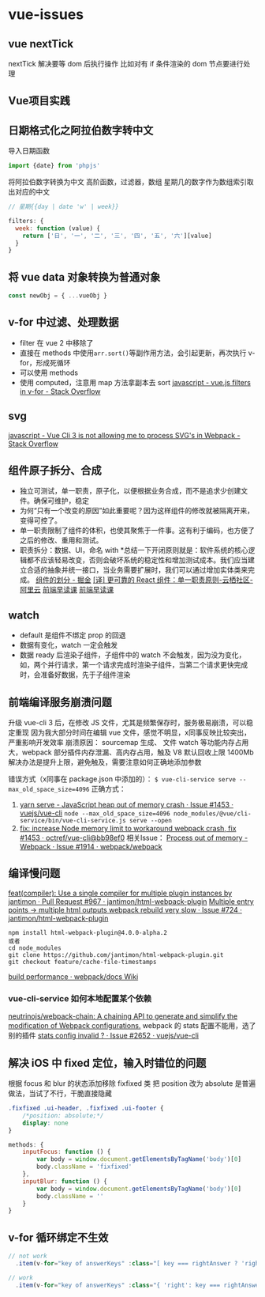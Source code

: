 # vue-issues

## vue nextTick
nextTick 解决要等 dom 后执行操作
比如对有 if 条件渲染的 dom 节点要进行处理

## Vue项目实践

## 日期格式化之阿拉伯数字转中文

导入日期函数
```js
import {date} from 'phpjs'
```

将阿拉伯数字转换为中文
高阶函数，过滤器，数组
星期几的数字作为数组索引取出对应的中文
```js
// 星期{{day | date 'w' | week}}

filters: {
  week: function (value) {
    return ['日', '一', '二', '三', '四', '五', '六'][value]
  }
}
```

## 将 vue data 对象转换为普通对象
```js
const newObj = { ...vueObj }
```

## v-for 中过滤、处理数据
* filter 在 vue 2 中移除了
* 直接在 methods 中使用`arr.sort()`等副作用方法，会引起更新，再次执行 v-for，形成死循环
* 可以使用 methods
* 使用 computed，注意用 map 方法拿副本去 sort
[javascript - vue.js filters in v-for - Stack Overflow](https://stackoverflow.com/questions/43574671/vue-js-filters-in-v-for)

## svg
[javascript - Vue Cli 3 is not allowing me to process SVG's in Webpack - Stack Overflow](https://stackoverflow.com/questions/49459262/vue-cli-3-is-not-allowing-me-to-process-svgs-in-webpack)

## 组件原子拆分、合成
* 独立可测试，单一职责，原子化，以便根据业务合成，而不是追求少创建文件。确保可维护，稳定
* 为何“只有一个改变的原因”如此重要呢？因为这样组件的修改就被隔离开来，变得可控了。
* 单一职责限制了组件的体积，也使其聚焦于一件事。这有利于编码，也方便了之后的修改、重用和测试。
* 职责拆分：数据、UI，命名 with
*总结一下开闭原则就是：软件系统的核心逻辑都不应该轻易改变，否则会破坏系统的稳定性和增加测试成本。我们应当建立合适的抽象并统一接口，当业务需要扩展时，我们可以通过增加实体类来完成。
[组件的划分 - 掘金](https://juejin.im/post/5a66fd9d6fb9a01c9332d337)
[[译] 更可靠的 React 组件：单一职责原则-云栖社区-阿里云](https://yq.aliyun.com/articles/617955)
[前端早读课](https://mp.weixin.qq.com/s?__biz=MjM5MTA1MjAxMQ==&mid=2651230706&idx=1&sn=e96555bdf9b8251852928f4a3c5193e0)
[前端早读课](https://mp.weixin.qq.com/s?__biz=MjM5MTA1MjAxMQ==&mid=2651230683&idx=3&sn=72a870d0c1bede39b5560244495a14c4)

## watch
* default 是组件不绑定 prop 的回退
* 数据有变化，watch 一定会触发
* 数据 ready 后渲染子组件，子组件中的 watch 不会触发，因为没为变化，如，两个并行请求，第一个请求完成时渲染子组件，当第二个请求更快完成时，会准备好数据，先于子组件渲染

## 前端编译服务崩溃问题
升级 vue-cli 3 后，在修改 JS 文件，尤其是频繁保存时，服务极易崩溃，可以稳定重现
因为我大部分时间在编辑 vue 文件，感觉不明显，x同事反映比较突出，严重影响开发效率
崩溃原因： sourcemap 生成、 文件 watch 等功能内存占用大，webpack 部分插件内存泄漏、高内存占用，触及 V8 默认回收上限 1400Mb
解决办法是提升上限，避免触及，需要注意如何正确地添加参数

错误方式（x同事在 package.json 中添加的）：
`$ vue-cli-service serve --max_old_space_size=4096`
正确方式：
1. [yarn serve - JavaScript heap out of memory crash · Issue #1453 · vuejs/vue-cli](https://github.com/vuejs/vue-cli/issues/1453#issuecomment-430969846)
`node --max_old_space_size=4096 node_modules/@vue/cli-service/bin/vue-cli-service.js serve --open`
2. [fix: increase Node memory limit to workaround webpack crash, fix #1453 · octref/vue-cli@bb98ef0](https://github.com/octref/vue-cli/commit/bb98ef08874bf07b9a510b23f8d6f94c0afaf01c)
相关Issue：
[Process out of memory - Webpack · Issue #1914 · webpack/webpack](https://github.com/webpack/webpack/issues/1914#issuecomment-392660230)

## 编译慢问题
[feat(compiler): Use a single compiler for multiple plugin instances by jantimon · Pull Request #967 · jantimon/html-webpack-plugin](https://github.com/jantimon/html-webpack-plugin/pull/967)
[Multiple entry points -> multiple html outputs webpack rebuild very slow · Issue #724 · jantimon/html-webpack-plugin](https://github.com/jantimon/html-webpack-plugin/issues/724#issuecomment-419885840)
```
npm install html-webpack-plugin@4.0.0-alpha.2
或者
cd node_modules
git clone https://github.com/jantimon/html-webpack-plugin.git
git checkout feature/cache-file-timestamps
```
[build performance · webpack/docs Wiki](https://github.com/webpack/docs/wiki/build-performance)
### vue-cli-service 如何本地配置某个依赖
[neutrinojs/webpack-chain: A chaining API to generate and simplify the modification of Webpack configurations.](https://github.com/neutrinojs/webpack-chain)
webpack 的 stats 配置不能用，选了别的插件
[stats config invalid ? · Issue #2652 · vuejs/vue-cli](https://github.com/vuejs/vue-cli/issues/2652#issuecomment-425632179)

## 解决 iOS 中 fixed 定位，输入时错位的问题

根据 focus 和 blur 的状态添加移除 fixfixed 类
把 position 改为 absolute 是普遍做法，当试了不行，干脆直接隐藏

```css
.fixfixed .ui-header, .fixfixed .ui-footer {
	/*position: absolute;*/
	display: none
}
```
```js
methods: {
	inputFocus: function () {
		var body = window.document.getElementsByTagName('body')[0]
		body.className = 'fixfixed'
	},
	inputBlur: function () {
		var body = window.document.getElementsByTagName('body')[0]
		body.className = ''
	}
}
```

## v-for 循环绑定不生效
```js
// not work
  .item(v-for="key of answerKeys" :class="[ key === rightAnswer ? 'right' : 'wrong' ]")

// work
  .item(v-for="key of answerKeys" :class="{ 'right': key === rightAnswer, 'wrong': key !== rightAnswer }")
```
